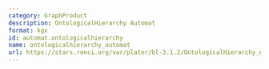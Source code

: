 ```yaml
---
category: GraphProduct
description: OntologicalHierarchy Automat
format: kgx
id: automat.ontologicalhierarchy
name: ontologicalhierarchy_automat
url: https://stars.renci.org/var/plater/bl-3.1.2/OntologicalHierarchy_Automat/latest/kgx_files
---
```

